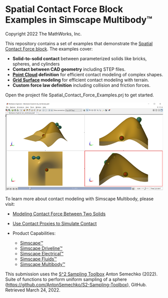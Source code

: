 # **Spatial Contact Force Block Examples in Simscape Multibody&trade;**
Copyright 2022 The MathWorks, Inc.

This repository contains a set of examples that demonstrate the 
[Spatial Contact Force block](https://www.mathworks.com/help/physmod/sm/ref/spatialcontactforce.html).
The examples cover:
* **Solid-to-solid contact** between parameterized solids like bricks, spheres, and cylinders
* **Contact between CAD geometry** including STEP files.
* **[Point Cloud](https://www.mathworks.com/help/physmod/sm/ref/pointcloud.html) definition** for efficient contact modeling of complex shapes.
* **[Grid Surface](https://www.mathworks.com/help/physmod/sm/ref/gridsurface.html) modeling** for efficient contact modeling with terrain.
* **Custom force law definition** including collision and friction forces.

Open the project file Spatial_Contact_Force_Examples.prj to get started.

![](Models/Mesh_Grid/Overview/html/sm_membrane_ball_mechExpAnim_membr1.png)

To learn more about contact modeling with Simscape Multibody, please visit:
* [Modeling Contact Force Between Two Solids](https://www.mathworks.com/help/physmod/sm/ug/modeling-contact-force-between-two-solids.html)
* [Use Contact Proxies to Simulate Contact](https://www.mathworks.com/help/physmod/sm/ug/use-contact-proxies.html)

* Product Capabilities:
   * [Simscape&trade;](https://www.mathworks.com/products/simscape.html)
   * [Simscape Driveline&trade;](https://www.mathworks.com/products/simscape-driveline.html)
   * [Simscape Electrical&trade;](https://www.mathworks.com/products/simscape-electrical.html)
   * [Simscape Fluids&trade;](https://www.mathworks.com/products/simscape-fluids.html)
   * [Simscape Multibody&trade;](https://www.mathworks.com/products/simscape-multibody.html)

This submission uses the [S^2 Sampling Toolbox](https://www.mathworks.com/matlabcentral/fileexchange/37004-suite-of-functions-to-perform-uniform-sampling-of-a-sphere)
Anton Semechko (2022). Suite of functions to perform uniform sampling of a sphere (https://github.com/AntonSemechko/S2-Sampling-Toolbox), GitHub. Retrieved March 24, 2022.